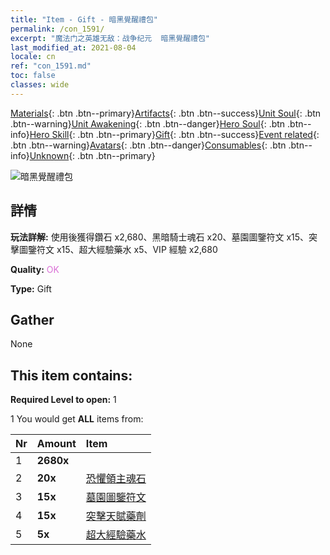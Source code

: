 ```yaml
---
title: "Item - Gift - 暗黑覺醒禮包"
permalink: /con_1591/
excerpt: "魔法门之英雄无敌：战争纪元  暗黑覺醒禮包"
last_modified_at: 2021-08-04
locale: cn
ref: "con_1591.md"
toc: false
classes: wide
---
```

 [Materials](/ItemsCN/){: .btn .btn--primary}[Artifacts](/ItemsCN/Artifacts/){: .btn .btn--success}[Unit Soul](/ItemsCN/UnitSoul/){: .btn .btn--warning}[Unit Awakening](/ItemsCN/UnitAwakening/){: .btn .btn--danger}[Hero Soul](/ItemsCN/HeroSoul/){: .btn .btn--info}[Hero Skill](/ItemsCN/HeroSkill/){: .btn .btn--primary}[Gift](/ItemsCN/Gift/){: .btn .btn--success}[Event related](/ItemsCN/Events/){: .btn .btn--warning}[Avatars](/ItemsCN/Avatars/){: .btn .btn--danger}[Consumables](/ItemsCN/Consumables/){: .btn .btn--info}[Unknown](/ItemsCN/Unknown/){: .btn .btn--primary}

 ![暗黑覺醒禮包](/images/t/i_907203.png)

## 詳情
 **玩法詳解:** 使用後獲得鑽石 x2,680、黑暗騎士魂石 x20、墓園圖鑒符文 x15、突擊圖鑒符文 x15、超大經驗藥水 x5、VIP 經驗 x2,680

 **Quality:** <span style="color: #DA70D6">OK</span>

 **Type:** Gift

## Gather

  None

## This item contains:

 **Required Level to open:** 1

 1 You would get **ALL** items  from:

  | Nr | Amount |     Item    |
  |:---|:-------|:------------|
  | 1 |  **2680x** | <i class="fas fa-gem"/> |  | 
  | 2 |  **20x** | [恐懼領主魂石](/cn/Items/unt_302/) |  | 
  | 3 |  **15x** | [墓園圖鑒符文](/cn/Items/con_755/) |  | 
  | 4 |  **15x** | [突擊天賦藥劑](/cn/Items/con_788/) |  | 
  | 5 |  **5x** | [超大經驗藥水](/cn/Items/con_703/) |  | 
